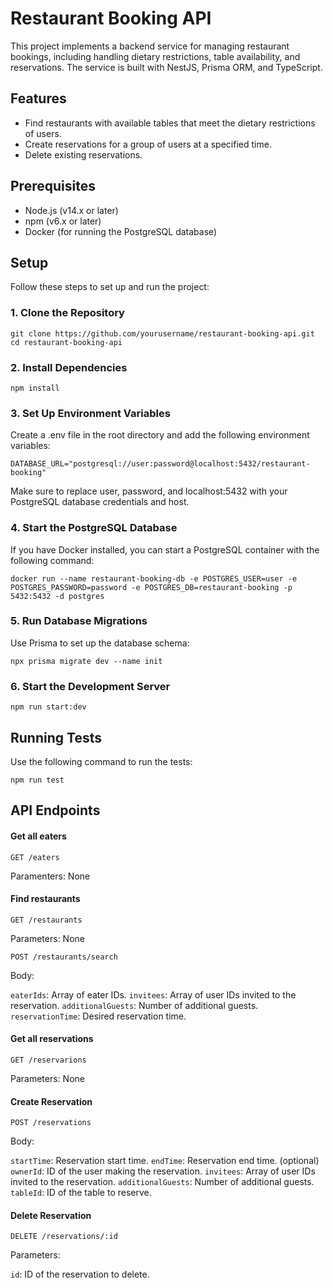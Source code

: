# Restaurant Booking API

This project implements a backend service for managing restaurant bookings, including handling dietary restrictions, table availability, and reservations. The service is built with NestJS, Prisma ORM, and TypeScript.

## Features

- Find restaurants with available tables that meet the dietary restrictions of users.
- Create reservations for a group of users at a specified time.
- Delete existing reservations.

## Prerequisites

- Node.js (v14.x or later)
- npm (v6.x or later)
- Docker (for running the PostgreSQL database)

## Setup

Follow these steps to set up and run the project:

### 1. Clone the Repository

`
git clone https://github.com/yourusername/restaurant-booking-api.git
cd restaurant-booking-api
`

### 2. Install Dependencies

`npm install`

### 3. Set Up Environment Variables

Create a .env file in the root directory and add the following environment variables:

`DATABASE_URL="postgresql://user:password@localhost:5432/restaurant-booking"`

Make sure to replace user, password, and localhost:5432 with your PostgreSQL database credentials and host.

### 4. Start the PostgreSQL Database

If you have Docker installed, you can start a PostgreSQL container with the following command:

`docker run --name restaurant-booking-db -e POSTGRES_USER=user -e POSTGRES_PASSWORD=password -e POSTGRES_DB=restaurant-booking -p 5432:5432 -d postgres`

### 5. Run Database Migrations

Use Prisma to set up the database schema:

`npx prisma migrate dev --name init`

### 6. Start the Development Server

`npm run start:dev`

## Running Tests

Use the following command to run the tests:

`npm run test`

## API Endpoints

#### Get all eaters

`GET /eaters`

Paramenters: None

#### Find restaurants

`GET /restaurants`

Parameters: None

`POST /restaurants/search`

Body:

`eaterIds`: Array of eater IDs.
`invitees`: Array of user IDs invited to the reservation.
`additionalGuests`: Number of additional guests.
`reservationTime`: Desired reservation time.

#### Get all reservations 

`GET /reservarions`

Parameters: None

#### Create Reservation

`POST /reservations`

Body:

`startTime`: Reservation start time.
`endTime`: Reservation end time. (optional)
`ownerId`: ID of the user making the reservation.
`invitees`: Array of user IDs invited to the reservation.
`additionalGuests`: Number of additional guests.
`tableId`: ID of the table to reserve.

#### Delete Reservation

`DELETE /reservations/:id`

Parameters:

`id`: ID of the reservation to delete.
